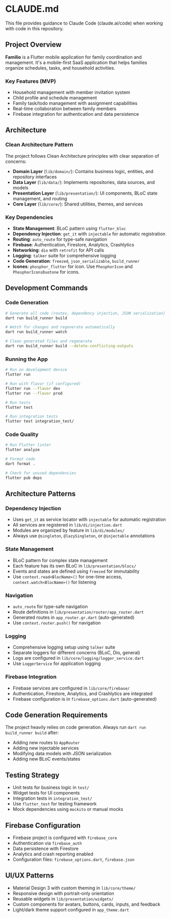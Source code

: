# CLAUDE.md

This file provides guidance to Claude Code (claude.ai/code) when working with code in this repository.

## Project Overview

**Familio** is a Flutter mobile application for family coordination and management. It's a mobile-first SaaS application that helps families organize schedules, tasks, and household activities.

### Key Features (MVP)
- Household management with member invitation system
- Child profile and schedule management
- Family task/todo management with assignment capabilities
- Real-time collaboration between family members
- Firebase integration for authentication and data persistence

## Architecture

### Clean Architecture Pattern
The project follows Clean Architecture principles with clear separation of concerns:

- **Domain Layer** (`lib/domain/`): Contains business logic, entities, and repository interfaces
- **Data Layer** (`lib/data/`): Implements repositories, data sources, and models
- **Presentation Layer** (`lib/presentation/`): UI components, BLoC state management, and routing
- **Core Layer** (`lib/core/`): Shared utilities, themes, and services

### Key Dependencies
- **State Management**: BLoC pattern using `flutter_bloc`
- **Dependency Injection**: `get_it` with `injectable` for automatic registration
- **Routing**: `auto_route` for type-safe navigation
- **Firebase**: Authentication, Firestore, Analytics, Crashlytics
- **Networking**: `dio` with `retrofit` for API calls
- **Logging**: `talker` suite for comprehensive logging
- **Code Generation**: `freezed`, `json_serializable`, `build_runner`
- **Icones**: `phosphor_flutter` for icon. Use `PhosphorIcon` and `PhosphorIconsDuotone` for icons.

## Development Commands

### Code Generation
```bash
# Generate all code (routes, dependency injection, JSON serialization)
dart run build_runner build

# Watch for changes and regenerate automatically
dart run build_runner watch

# Clean generated files and regenerate
dart run build_runner build --delete-conflicting-outputs
```

### Running the App
```bash
# Run on development device
flutter run

# Run with flavor (if configured)
flutter run --flavor dev
flutter run --flavor prod

# Run tests
flutter test

# Run integration tests
flutter test integration_test/
```

### Code Quality
```bash
# Run Flutter linter
flutter analyze

# Format code
dart format .

# Check for unused dependencies
flutter pub deps
```

## Architecture Patterns

### Dependency Injection
- Uses `get_it` as service locator with `injectable` for automatic registration
- All services are registered in `lib/di/injection.dart`
- Modules are organized by feature in `lib/di/modules/`
- Always use `@singleton`, `@lazySingleton`, or `@injectable` annotations

### State Management
- BLoC pattern for complex state management
- Each feature has its own BLoC in `lib/presentation/blocs/`
- Events and states are defined using `freezed` for immutability
- Use `context.read<BlocName>()` for one-time access, `context.watch<BlocName>()` for listening

### Navigation
- `auto_route` for type-safe navigation
- Route definitions in `lib/presentation/router/app_router.dart`
- Generated routes in `app_router.gr.dart` (auto-generated)
- Use `context.router.push()` for navigation

### Logging
- Comprehensive logging setup using `talker` suite
- Separate loggers for different concerns (BLoC, Dio, general)
- Logs are configured in `lib/core/logging/logger_service.dart`
- Use `LoggerService` for application logging

### Firebase Integration
- Firebase services are configured in `lib/core/firebase/`
- Authentication, Firestore, Analytics, and Crashlytics are integrated
- Firebase configuration is in `firebase_options.dart` (auto-generated)

## Code Generation Requirements

The project heavily relies on code generation. Always run `dart run build_runner build` after:
- Adding new routes to `AppRouter`
- Adding new injectable services
- Modifying data models with JSON serialization
- Adding new BLoC events/states

## Testing Strategy

- Unit tests for business logic in `test/`
- Widget tests for UI components
- Integration tests in `integration_test/`
- Use `flutter_test` for testing framework
- Mock dependencies using `mockito` or manual mocks

## Firebase Configuration

- Firebase project is configured with `firebase_core`
- Authentication via `firebase_auth`
- Data persistence with Firestore
- Analytics and crash reporting enabled
- Configuration files: `firebase_options.dart`, `firebase.json`

## UI/UX Patterns

- Material Design 3 with custom theming in `lib/core/theme/`
- Responsive design with portrait-only orientation
- Reusable widgets in `lib/presentation/widgets/`
- Custom components for avatars, buttons, cards, inputs, and feedback
- Light/dark theme support configured in `app_theme.dart`